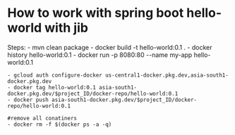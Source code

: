 # How to work with spring boot hello-world with jib
Steps: 
    - mvn clean package
	- docker build -t hello-world:0.1 .
	- docker history hello-world:0.1
	- docker run -p 8080:80 --name my-app  hello-world:0.1

	- gcloud auth configure-docker us-central1-docker.pkg.dev,asia-south1-docker.pkg.dev
	- docker tag hello-world:0.1 asia-south1-docker.pkg.dev/$project_ID/docker-repo/hello-world:0.1
	- docker push asia-south1-docker.pkg.dev/$project_ID/docker-repo/hello-world:0.1

	#remove all conatiners
	- docker rm -f $(docker ps -a -q)
